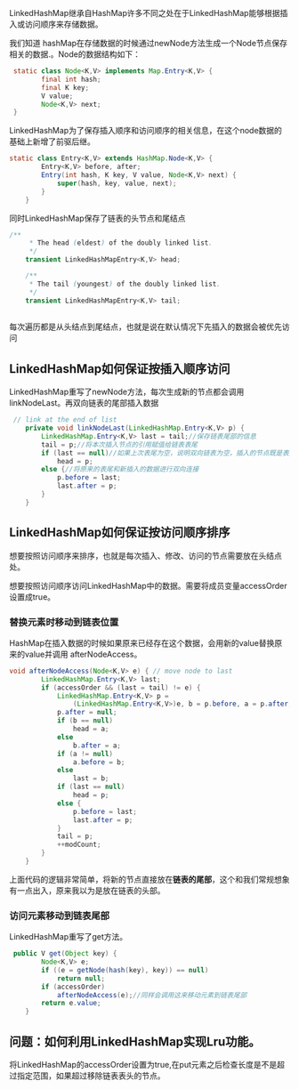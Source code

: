 LinkedHashMap继承自HashMap许多不同之处在于LinkedHashMap能够根据插入或访问顺序来存储数据。

我们知道 hashMap在存储数据的时候通过newNode方法生成一个Node节点保存相关的数据.。Node的数据结构如下：

```java
 static class Node<K,V> implements Map.Entry<K,V> {
        final int hash;
        final K key;
        V value;
        Node<K,V> next;
 }
```

LinkedHashMap为了保存插入顺序和访问顺序的相关信息，在这个node数据的基础上新增了前驱后继。

```java
static class Entry<K,V> extends HashMap.Node<K,V> {
        Entry<K,V> before, after;
        Entry(int hash, K key, V value, Node<K,V> next) {
            super(hash, key, value, next);
        }
    }
```

同时LinkedHashMap保存了链表的头节点和尾结点

```java
/**
     * The head (eldest) of the doubly linked list.
     */
    transient LinkedHashMapEntry<K,V> head;

    /**
     * The tail (youngest) of the doubly linked list.
     */
    transient LinkedHashMapEntry<K,V> tail;
    
```

每次遍历都是从头结点到尾结点，也就是说在默认情况下先插入的数据会被优先访问

## LinkedHashMap如何保证按插入顺序访问

LinkedHashMap重写了newNode方法，每次生成新的节点都会调用linkNodeLast。再双向链表的尾部插入数据

```java
 // link at the end of list
    private void linkNodeLast(LinkedHashMap.Entry<K,V> p) {
        LinkedHashMap.Entry<K,V> last = tail;//保存链表尾部的信息
        tail = p;//将本次插入节点的引用赋值给链表表尾
        if (last == null)//如果上次表尾为空，说明双向链表为空，插入的节点既是表头也是表尾
            head = p;
        else {//将原来的表尾和新插入的数据进行双向连接
            p.before = last;
            last.after = p;
        }
    }
```



## LinkedHashMap如何保证按访问顺序排序

想要按照访问顺序来排序，也就是每次插入、修改、访问的节点需要放在头结点处。

想要按照访问顺序访问LinkedHashMap中的数据。需要将成员变量accessOrder设置成true。

### 替换元素时移动到链表位置

HashMap在插入数据的时候如果原来已经存在这个数据，会用新的value替换原来的value并调用 afterNodeAccess。

```java
void afterNodeAccess(Node<K,V> e) { // move node to last
        LinkedHashMap.Entry<K,V> last;
        if (accessOrder && (last = tail) != e) {
            LinkedHashMap.Entry<K,V> p =
                (LinkedHashMap.Entry<K,V>)e, b = p.before, a = p.after;
            p.after = null;
            if (b == null)
                head = a;
            else
                b.after = a;
            if (a != null)
                a.before = b;
            else
                last = b;
            if (last == null)
                head = p;
            else {
                p.before = last;
                last.after = p;
            }
            tail = p;
            ++modCount;
        }
    }
```

上面代码的逻辑非常简单，将新的节点直接放在**链表的尾部**，这个和我们常规想象有一点出入，原来我以为是放在链表的头部。

### 访问元素移动到链表尾部

LinkedHashMap重写了get方法。

```java
 public V get(Object key) {
        Node<K,V> e;
        if ((e = getNode(hash(key), key)) == null)
            return null;
        if (accessOrder)
            afterNodeAccess(e);//同样会调用这来移动元素到链表尾部
        return e.value;
    }
```



## 问题：如何利用LinkedHashMap实现Lru功能。

将LinkedHashMap的accessOrder设置为true,在put元素之后检查长度是不是超过指定范围，如果超过移除链表表头的节点。
